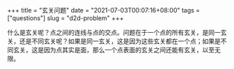+++
title = "玄关问题"
date = "2021-07-03T00:07:16+08:00"
tags = ["questions"]
slug = "d2d-problem"
+++

什么是玄关呢？点之间的连线与点的交点。问题在于一个点的所有玄关，是同一玄关，还是不同玄关呢？如果是同一玄关，这是因为这些玄关都在一个点；如果是不同玄关，这是因为点其实是面，那么一个点表面的玄关之间还能有玄关，以至无限。
